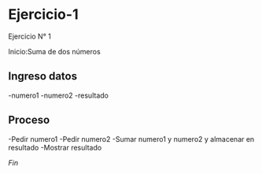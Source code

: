 # Ejercicio-1

Ejercicio N° 1

Inicio:Suma de dos números

## Ingreso datos
-numero1
-numero2
-resultado

## Proceso
-Pedir numero1
-Pedir numero2
-Sumar numero1 y numero2 y almacenar en resultado
-Mostrar resultado

*Fin*
